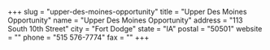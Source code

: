 +++
slug = "upper-des-moines-opportunity"
title = "Upper Des Moines Opportunity"
name = "Upper Des Moines Opportunity"
address = "113 South 10th Street"
city = "Fort Dodge"
state = "IA"
postal = "50501"
website = ""
phone = "515 576-7774"
fax = ""
+++
